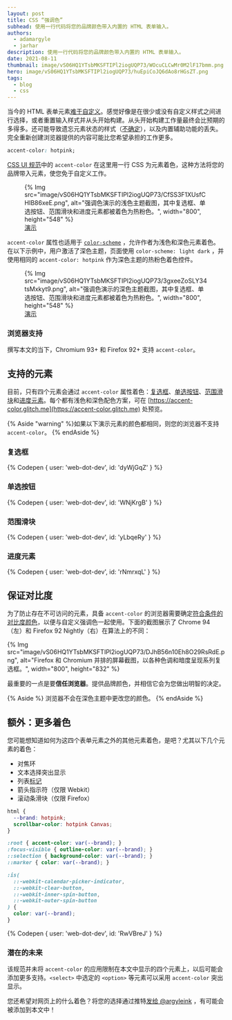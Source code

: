 ```yaml
---
layout: post
title: CSS “强调色”
subhead: 使用一行代码将您的品牌颜色带入内置的 HTML 表单输入。
authors:
  - adamargyle
  - jarhar
description: 使用一行代码将您的品牌颜色带入内置的 HTML 表单输入。
date: 2021-08-11
thumbnail: image/vS06HQ1YTsbMKSFTIPl2iogUQP73/WOcuCLCwMr0M2lF17bmm.png
hero: image/vS06HQ1YTsbMKSFTIPl2iogUQP73/huEpiCoJQ6dAo8rHGsZT.png
tags:
  - blog
  - css
---
```


当今的 HTML 表单元素[难于自定义](https://codepen.io/GeoffreyCrofte/pen/BiHzp)。感觉好像是在很少或没有自定义样式之间进行选择，或者重置输入样式并从头开始构建。从头开始构建工作量最终会比预期的多得多。还可能导致遗忘元素状态的样式（[不确定](https://developer.mozilla.org/docs/Web/CSS/:indeterminate)），以及内置辅助功能的丢失。完全重新创建浏览器提供的内容可能比您希望承担的工作更多。

```css
accent-color: hotpink;
```

[CSS UI 规范](https://www.w3.org/TR/css-ui-4/#widget-accent)中的 `accent-color` 在这里用一行 CSS 为元素着色，这种方法将您的品牌带入元素，使您免于自定义工作。

<figure>{% Img src="image/vS06HQ1YTsbMKSFTIPl2iogUQP73/CfSS3F1XUsfCHIB86xeE.png", alt="强调色演示的浅色主题截图，其中复选框、单选按钮、范围滑块和进度元素都被着色为热粉色。", width="800", height="548" %}<figcaption><a href="https://codepen.io/web-dot-dev/pen/PomBZdy">演示</a></figcaption></figure>

`accent-color` 属性也适用于 [`color-scheme`](/color-scheme/) ，允许作者为浅色和深色元素着色。在以下示例中，用户激活了深色主题，页面使用 `color-scheme: light dark` ，并使用相同的 `accent-color: hotpink` 作为深色主题的热粉色着色控件。

<figure>{% Img src="image/vS06HQ1YTsbMKSFTIPl2iogUQP73/3gxeeZoSLY34tsMxkyt9.png", alt="强调色演示的深色主题截图，其中复选框、单选按钮、范围滑块和进度元素都被着色为热粉色。", width="800", height="548" %}<figcaption><a href="https://codepen.io/web-dot-dev/pen/PomBZdy">演示</a></figcaption></figure>

### 浏览器支持

撰写本文的当下，Chromium 93+ 和 Firefox 92+ 支持 `accent-color`。

## 支持的元素

目前，只有四个元素会通过 `accent-color` 属性着色：[复选框](#checkbox)、[单选按钮](#radio)、[范围滑块](#range)和[进度元素](#progress)。每个都有浅色和深色配色方案，可在 [https://accent-color.glitch.me](https://accent-color.glitch.me) 处预览。

{% Aside "warning" %}如果以下演示元素的颜色都相同，则您的浏览器不支持 `accent-color`。 {% endAside %}

### 复选框

{% Codepen { user: 'web-dot-dev', id: 'dyWjGqZ' } %}

### 单选按钮

{% Codepen { user: 'web-dot-dev', id: 'WNjKrgB' } %}

### 范围滑块

{% Codepen { user: 'web-dot-dev', id: 'yLbqeRy' } %}

### 进度元素

{% Codepen { user: 'web-dot-dev', id: 'rNmrxqL' } %}

## 保证对比度

为了防止存在不可访问的元素，具备 `accent-color` 的浏览器需要确定[符合条件的对比度颜色](https://webaim.org/articles/contrast/)，以便与自定义强调色一起使用。下面的截图展示了 Chrome 94（左）和 Firefox 92 Nightly（右）在算法上的不同：

{% Img src="image/vS06HQ1YTsbMKSFTIPl2iogUQP73/DJhB56n10Eh8O29RsRdE.png", alt="Firefox 和 Chromium 并排的屏幕截图，以各种色调和暗度呈现系列复选框。", width="800", height="832" %}

最重要的一点是要**信任浏览器**。提供品牌颜色，并相信它会为您做出明智的决定。

{% Aside %} 浏览器不会在深色主题中更改您的颜色。 {% endAside %}

## 额外：更多着色

您可能想知道如何为这四个表单元素之外的其他元素着色，是吧？尤其以下几个元素的着色：

- 对焦环
- 文本选择突出显示
- 列表[标记](/css-marker-pseudo-element/)
- 箭头指示符（仅限 Webkit）
- 滚动条滑块（仅限 Firefox）

```css
html {
  --brand: hotpink;
  scrollbar-color: hotpink Canvas;
}

:root { accent-color: var(--brand); }
:focus-visible { outline-color: var(--brand); }
::selection { background-color: var(--brand); }
::marker { color: var(--brand); }

:is(
  ::-webkit-calendar-picker-indicator,
  ::-webkit-clear-button,
  ::-webkit-inner-spin-button,
  ::-webkit-outer-spin-button
) {
  color: var(--brand);
}
```

{% Codepen { user: 'web-dot-dev', id: 'RwVBreJ' } %}

### 潜在的未来

该规范并未将 `accent-color` 的应用限制在本文中显示的四个元素上，以后可能会添加更多支持。`<select>` 中选定的 `<option>` 等元素可以采用 `accent-color` 突出显示。

您还希望对网页上的什么着色？将您的选择通过推特[发给 @argyleink](https://twitter.com/argyleink) ，有可能会被添加到本文中！

